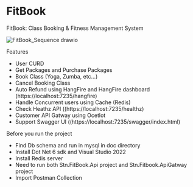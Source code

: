 # FitBook
FitBook: Class Booking &amp; Fitness Management System

![FitBook_Sequence drawio](https://github.com/sawthunaing/FitBook/assets/15320315/bcc1ec5f-d976-4f06-ae2c-1924d9475aaa)


Features

- User CURD
- Get Packages and Purchase Packages
- Book Class (Yoga, Zumba, etc...)
- Cancel Booking Class
- Auto Refund using HangFire and HangFire dashboard (https://localhost:7235/hangfire)
- Handle Concurrent users using Cache (Redis)
- Check Heathz API ((https://localhost:7235/healthz)
- Customer API Gatway using Ocetlot
- Support Swagger UI ((https://localhost:7235/swagger/index.html)

Before you run the project
- Find Db schema and run in mysql in doc directory
- Install Dot Net 6 sdk and Visual Studio 2022
- Install Redis server
- Need to run both Stn.FitBook.Api project and Stn.Fitbook.ApiGatway project
- Import Postman Collection
